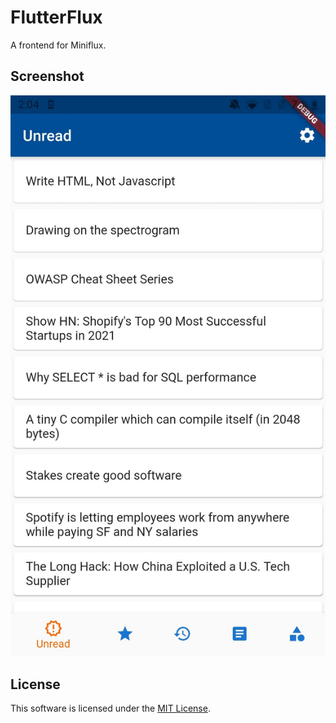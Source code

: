 # FlutterFlux

A frontend for Miniflux.

## Screenshot

![FlutterFlux UI](./assets/screenshot.jpg)

## License

This software is licensed under the [MIT License](./LICENSE).
